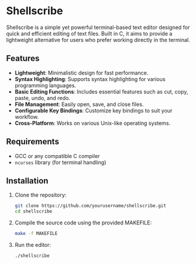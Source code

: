 # Shellscribe

Shellscribe is a simple yet powerful terminal-based text editor designed for quick and efficient editing of text files. Built in C, it aims to provide a lightweight alternative for users who prefer working directly in the terminal.

## Features

- **Lightweight**: Minimalistic design for fast performance.
- **Syntax Highlighting**: Supports syntax highlighting for various programming languages.
- **Basic Editing Functions**: Includes essential features such as cut, copy, paste, undo, and redo.
- **File Management**: Easily open, save, and close files.
- **Configurable Key Bindings**: Customize key bindings to suit your workflow.
- **Cross-Platform**: Works on various Unix-like operating systems.

## Requirements

- GCC or any compatible C compiler
- `ncurses` library (for terminal handling)

## Installation

1. Clone the repository:
   ```bash
   git clone https://github.com/yourusername/shellscribe.git
   cd shellscribe
   ```
2. Compile the source code using the provided MAKEFILE:
   ```bash
   make -f MAKEFILE
   ```
3. Run the editor:
   ```bash
   ./shellscribe
   ```
